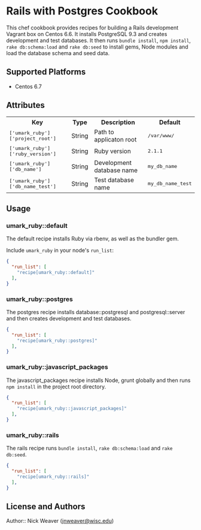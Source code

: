 # Rails with Postgres Cookbook

This chef cookbook provides recipes for building a Rails development Vagrant box on Centos 6.6. It installs PostgreSQL 9.3 and creates development and test databases. It then runs `bundle install`, `npm install`, `rake db:schema:load` and `rake db:seed` to install gems, Node modules and load the database schema and seed data.

## Supported Platforms

* Centos 6.7

## Attributes

<table>
  <tr>
    <th>Key</th>
    <th>Type</th>
    <th>Description</th>
    <th>Default</th>
  </tr>
  <tr>
    <td><tt>['umark_ruby']['project_root']</tt></td>
    <td>String</td>
    <td>Path to applicaton root</td>
    <td><tt>/var/www/</tt></td>
  </tr>
  <tr>
    <td><tt>['umark_ruby']['ruby_version']</tt></td>
    <td>String</td>
    <td>Ruby version</td>
    <td><tt>2.1.1</tt></td>
  </tr>
  <tr>
    <td><tt>['umark_ruby']['db_name']</tt></td>
    <td>String</td>
    <td>Development database name</td>
    <td><tt>my_db_name</tt></td>
  </tr>
  <tr>
    <td><tt>['umark_ruby']['db_name_test']</tt></td>
    <td>String</td>
    <td>Test database name</td>
    <td><tt>my_db_name_test</tt></td>
  </tr>
</table>

## Usage

### umark_ruby::default

The default recipe installs Ruby via rbenv, as well as the bundler gem. 

Include `umark_ruby` in your node's `run_list`:

```json
{
  "run_list": [
    "recipe[umark_ruby::default]"
  ],
}
```

### umark_ruby::postgres

The postgres recipe installs database::postgresql and postgresql::server and then creates development and test databases.

```json
{
  "run_list": [
    "recipe[umark_ruby::postgres]"
  ],
}
```

### umark_ruby::javascript_packages

The javascript_packages recipe installs Node, grunt globally and then runs `npm install` in the project root directory.

```json
{
  "run_list": [
    "recipe[umark_ruby::javascript_packages]"
  ],
}
```

### umark_ruby::rails

The rails recipe runs `bundle install`, `rake db:schema:load` and `rake db:seed`.

```json
{
  "run_list": [
    "recipe[umark_ruby::rails]"
  ],
}
```

## License and Authors

Author:: Nick Weaver (jnweaver@wisc.edu)
